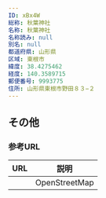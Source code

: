 ```yaml
---
ID: xBx4W
総称: 秋葉神社
名称: 秋葉神社
名称読み: null
別名: null
都道府県: 山形県
区域: 東根市
緯度: 38.4275462
経度: 140.3589715
郵便番号: 9993775
住所: 山形県東根市野田８３−２
---
```


## その他

### 参考URL

| URL | 説明          |
| --- | ------------- |
|     | OpenStreetMap |
